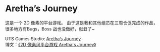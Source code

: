 # Aretha’s Journey
这是一个 2D 像素的平台游戏。
由于这是我和其他组员在三周仓促完成的作品，很多地方有Bugs，Boss 战也没做好，献丑了~

UTS Games Studio: [Aretha’s Journey](http://www.gamesstudio.org/games/arethas-journey)  
博文：[《2D 像素风平台游戏 Aretha's Journey》](https://frankorz.com/2018/06/17/aretha-s-journey/)
